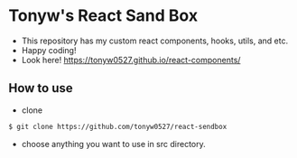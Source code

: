 # Tonyw's React Sand Box

- This repository has my custom react components, hooks, utils, and etc.
- Happy coding!
- Look here! https://tonyw0527.github.io/react-components/

## How to use

- clone

```sh
$ git clone https://github.com/tonyw0527/react-sendbox
```

- choose anything you want to use in src directory.
